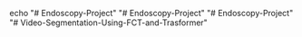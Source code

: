 echo "# Endoscopy-Project" 
"# Endoscopy-Project" 
"# Endoscopy-Project" 
"# Video-Segmentation-Using-FCT-and-Trasformer" 
